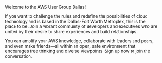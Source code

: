 Welcome to the AWS User Group Dallas!

If you want to challenge the rules and redefine the  possibilities of cloud technology and is based in the Dallas-Fort Worth Metroplex, this is the place to be. Join a vibrant community of developers and executives who are united by their desire to share experiences and build relationships.

You can amplify your AWS knowledge, collaborate with leaders and peers, and even make friends—all within an open, safe environment that encourages free thinking and diverse viewpoints. Sign up now to join the conversation.
